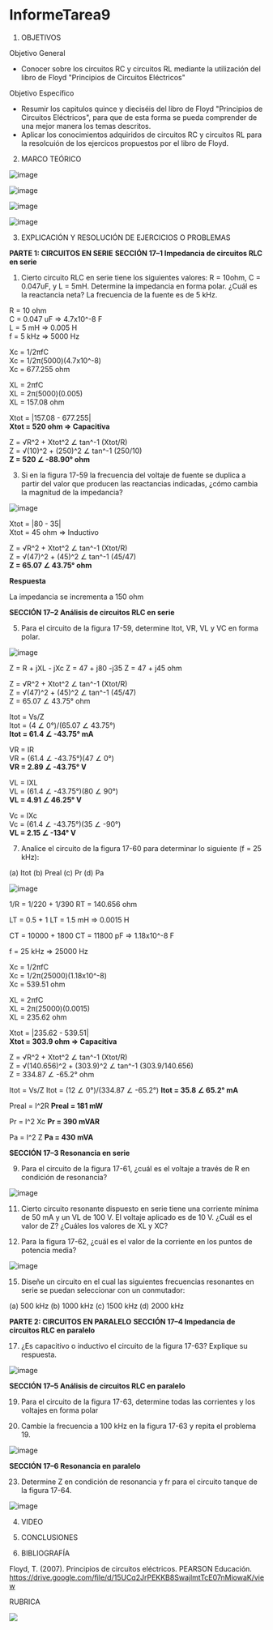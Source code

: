 # InformeTarea9

1. OBJETIVOS

Objetivo General

* Conocer sobre los circuitos RC y circuitos RL mediante la utilización del libro de Floyd "Principios de Circuitos Eléctricos"

Objetivo Específico

* Resumir los capitulos quince y dieciséis del libro de Floyd "Principios de Circuitos Eléctricos", para que de esta forma se pueda comprender de una mejor manera los temas descritos.
* Aplicar los conocimientos adquiridos de circuitos RC y circuitos RL para la resolcuión de los ejercicos propuestos por el libro de Floyd.

2. MARCO TEÓRICO

![image](https://user-images.githubusercontent.com/93734334/154959484-fcec4abc-8bd5-4a1f-ab0a-a0244e728f29.png)

![image](https://user-images.githubusercontent.com/93734334/154961311-18908510-94e4-453c-bdda-b58e8fe9b412.png)

![image](https://user-images.githubusercontent.com/93734334/154970174-bd829358-1b1d-45cf-b21a-1783fffe2b8c.png)

![image](https://user-images.githubusercontent.com/93734334/154971999-ab87507e-671c-4a22-b0a8-04078a94a628.png)

3. EXPLICACIÓN Y RESOLUCIÓN DE EJERCICIOS O PROBLEMAS

**PARTE 1: CIRCUITOS EN SERIE**
**SECCIÓN 17–1 Impedancia de circuitos RLC en serie**

1. Cierto circuito RLC en serie tiene los siguientes valores: R = 10ohm, C  = 0.047uF, y L = 5mH. Determine la impedancia en forma polar. ¿Cuál es la reactancia neta? La frecuencia de la fuente es de
5 kHz. 

R = 10 ohm                                                                                                                                                                       
C = 0.047 uF => 4.7x10^-8 F                                                                                                                                                       
L = 5 mH => 0.005 H                                                                                                                                                               
f = 5 kHz => 5000 Hz

Xc = 1/2πfC                                                                                                                                                                       
Xc = 1/2π(5000)(4.7x10^-8)                                                                                                                                                       
Xc = 677.255 ohm

XL = 2πfC                                                                                                                                                                         
XL = 2π(5000)(0.005)                                                                                                                                                             
XL = 157.08 ohm

Xtot = |157.08 - 677.255|                                                                                                                                                         
**Xtot = 520 ohm => Capacitiva**

Z = √R^2 + Xtot^2 ∠ tan^-1 (Xtot/R)                                                                                                                                               
Z = √(10)^2 + (250)^2 ∠ tan^-1 (250/10)                                                                                                                                           
**Z = 520 ∠ -88.90° ohm**

3. Si en la figura 17-59 la frecuencia del voltaje de fuente se duplica a partir del valor que producen las
reactancias indicadas, ¿cómo cambia la magnitud de la impedancia?

![image](https://user-images.githubusercontent.com/93734334/154956351-63361474-cdd6-4925-ba13-b64f7cf4d8dd.png)

Xtot = |80 - 35|                                                                                                                                                         
Xtot = 45 ohm => Inductivo

Z = √R^2 + Xtot^2 ∠ tan^-1 (Xtot/R)                                                                                                                                               
Z = √(47)^2 + (45)^2 ∠ tan^-1 (45/47)                                                                                                                                           
**Z = 65.07 ∠ 43.75° ohm**

**Respuesta**

La impedancia se incrementa a 150 ohm

**SECCIÓN 17–2 Análisis de circuitos RLC en serie**

5. Para el circuito de la figura 17-59, determine Itot, VR, VL y VC en forma polar.

![image](https://user-images.githubusercontent.com/93734334/154956449-49bcdd7a-574b-48b7-8c7e-0fa8d660669b.png)

Z = R + jXL - jXc
Z = 47 + j80 -j35
Z = 47 + j45 ohm

Z = √R^2 + Xtot^2 ∠ tan^-1 (Xtot/R)                                                                                                                                               
Z = √(47)^2 + (45)^2 ∠ tan^-1 (45/47)                                                                                                                                           
Z = 65.07 ∠ 43.75° ohm

Itot = Vs/Z                                                                                                                                                                       
Itot = (4 ∠ 0°)/(65.07 ∠ 43.75°)                                                                                                                                                 
**Itot = 61.4 ∠ -43.75° mA** 
  
VR = IR                                                                                                                                                                           
VR = (61.4 ∠ -43.75°)(47 ∠ 0°)                                                                                                                                                   
**VR = 2.89 ∠ -43.75° V**

VL = IXL                                                                                                                                                                         
VL = (61.4 ∠ -43.75°)(80 ∠ 90°)                                                                                                                                                 
**VL = 4.91 ∠ 46.25° V**

Vc = IXc                                                                                                                                                                         
Vc = (61.4 ∠ -43.75°)(35 ∠ -90°)                                                                                                                                                 
**VL = 2.15 ∠ -134° V**

7. Analice el circuito de la figura 17-60 para determinar lo siguiente (f = 25 kHz):

(a) Itot (b) Preal (c) Pr (d) Pa

![image](https://user-images.githubusercontent.com/93734334/154956627-5cf3c63d-d2de-4528-9444-4c9b7414bc12.png)

1/R = 1/220 + 1/390
RT = 140.656 ohm

LT = 0.5 + 1
LT = 1.5 mH => 0.0015 H

CT = 10000 + 1800
CT = 11800 pF => 1.18x10^-8 F

f = 25 kHz => 25000 Hz

Xc = 1/2πfC                                                                                                                                                                       
Xc = 1/2π(25000)(1.18x10^-8)                                                                                                                                                     
Xc = 539.51 ohm

XL = 2πfC                                                                                                                                                                         
XL = 2π(25000)(0.0015)                                                                                                                                                           
XL = 235.62 ohm

Xtot = |235.62 - 539.51|                                                                                                                                                         
**Xtot = 303.9 ohm => Capacitiva**

Z = √R^2 + Xtot^2 ∠ tan^-1 (Xtot/R)                                                                                                                                               
Z = √(140.656)^2 + (303.9)^2 ∠ tan^-1 (303.9/140.656)                                                                                                                                           
Z = 334.87 ∠ -65.2° ohm

Itot = Vs/Z
Itot = (12 ∠ 0°)/(334.87 ∠ -65.2°)
**Itot = 35.8 ∠ 65.2° mA**

Preal = I^2R
**Preal = 181 mW**

Pr = I^2 Xc
**Pr = 390 mVAR**

Pa = I^2 Z
**Pa = 430 mVA**

**SECCIÓN 17–3 Resonancia en serie**

9. Para el circuito de la figura 17-61, ¿cuál es el voltaje a través de R en condición de resonancia?

![image](https://user-images.githubusercontent.com/93734334/154956742-05c8b381-d6a8-4733-a32c-f0ed2b5d89f3.png)

11. Cierto circuito resonante dispuesto en serie tiene una corriente mínima de 50 mA y un VL de 100 V. El
voltaje aplicado es de 10 V. ¿Cuál es el valor de Z? ¿Cuáles los valores de XL y XC?

13. Para la figura 17-62, ¿cuál es el valor de la corriente en los puntos de potencia media?

![image](https://user-images.githubusercontent.com/93734334/154956884-451e3d6e-0247-4230-b59b-59da8c6aacc6.png)

15. Diseñe un circuito en el cual las siguientes frecuencias resonantes en serie se puedan seleccionar con
un conmutador:

(a) 500 kHz (b) 1000 kHz (c) 1500 kHz (d) 2000 kHz

**PARTE 2: CIRCUITOS EN PARALELO**
**SECCIÓN 17–4 Impedancia de circuitos RLC en paralelo**

17. ¿Es capacitivo o inductivo el circuito de la figura 17-63? Explique su respuesta. 

![image](https://user-images.githubusercontent.com/93734334/154957077-33b7d827-73be-43d9-b9e2-9ee2b7c4e3f9.png)

**SECCIÓN 17–5 Análisis de circuitos RLC en paralelo**

19. Para el circuito de la figura 17-63, determine todas las corrientes y los voltajes en forma polar

21. Cambie la frecuencia a 100 kHz en la figura 17-63 y repita el problema 19. 

![image](https://user-images.githubusercontent.com/93734334/154957206-12a701c5-6931-4156-b2b1-69b1aae1ee45.png)

**SECCIÓN 17–6 Resonancia en paralelo**

23. Determine Z en condición de resonancia y fr para el circuito tanque de la figura 17-64.

![image](https://user-images.githubusercontent.com/93734334/154957296-d8fb57c9-6e96-42e3-9d54-d4cbe437b74f.png)

4. VIDEO

5. CONCLUSIONES

6. BIBLIOGRAFÍA

Floyd, T. (2007). Principios de circuitos eléctricos. PEARSON Educación. https://drive.google.com/file/d/15UCq2JrPEKKB8SwajlmtTcE07nMiowaK/view

RUBRICA

![](https://github.com/doalulema/InformeTarea/blob/main/Tarea.png)
